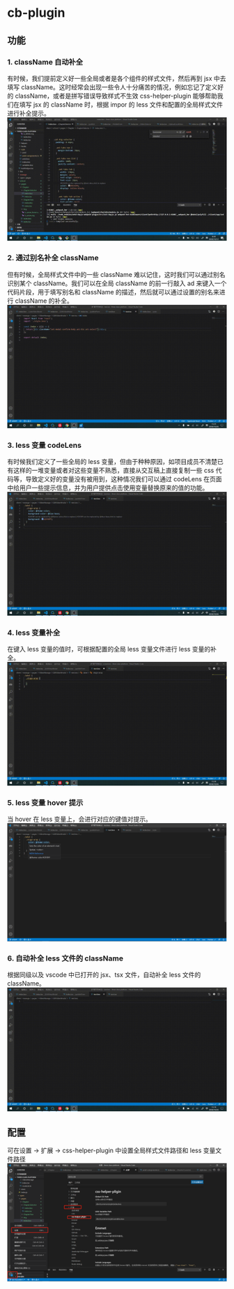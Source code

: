 # cb-plugin

## 功能

### 1. className 自动补全

有时候，我们提前定义好一些全局或者是各个组件的样式文件，然后再到 jsx 中去填写 className。这时经常会出现一些令人十分痛苦的情况，例如忘记了定义好的 className，或者是拼写错误导致样式不生效 css-helper-plugin 能够帮助我们在填写 jsx 的 className 时，根据 impor 的 less 文件和配置的全局样式文件进行补全提示。
![className 自动补全.gif](https://github.com/CBDxin/img/blob/master/img/jsx-className%E8%87%AA%E5%8A%A8%E8%A1%A5%E5%85%A8.gif?raw=true)

### 2. 通过别名补全 className

但有时候，全局样式文件中的一些 className 难以记住，这时我们可以通过别名识别某个 className。我们可以在全局 className 的前一行敲入 ad 来键入一个代码片段，用于填写别名和 className 的描述，然后就可以通过设置的别名来进行 className 的补全。
![img](https://github.com/CBDxin/img/blob/master/img/%E5%88%AB%E5%90%8D%E8%A1%A5%E5%85%A8%2000_00_00-00_00_30.gif?raw=true)

### 3. less 变量 codeLens

有时候我们定义了一些全局的 less 变量，但由于种种原因，如项目成员不清楚已有这样的一堆变量或者对这些变量不熟悉，直接从交互稿上直接复制一些 css 代码等，导致定义好的变量没有被用到，这种情况我们可以通过 codeLens 在页面中给用户一些提示信息，并为用户提供点击使用变量替换原来的值的功能。
![img](https://github.com/CBDxin/img/blob/master/img/less-codelens%2000_00_00-00_00_30.gif?raw=true)

### 4. less 变量补全

在键入 less 变量的值时，可根据配置的全局 less 变量文件进行 less 变量的补全。
![img](https://github.com/CBDxin/img/blob/master/img/less%E5%8F%98%E9%87%8F%E8%A1%A5%E5%85%A8%2000_00_00-00_00_30.gif?raw=true)

### 5. less 变量 hover 提示

当 hover 在 less 变量上，会进行对应的键值对提示。
![img](https://github.com/CBDxin/img/blob/master/img/hover.png?raw=true)

### 6. 自动补全 less 文件的 className

根据同级以及 vscode 中已打开的 jsx、tsx 文件，自动补全 less 文件的 className。
![img](https://github.com/CBDxin/img/blob/master/img/css-className%E8%A1%A5%E5%85%A8%2000_00_00-00_00_30.gif?raw=true)

## 配置

可在设置 -> 扩展 -> css-helper-plugin 中设置全局样式文件路径和 less 变量文件路径
![img](https://github.com/CBDxin/img/blob/master/img/%E9%85%8D%E7%BD%AE.png?raw=true)
